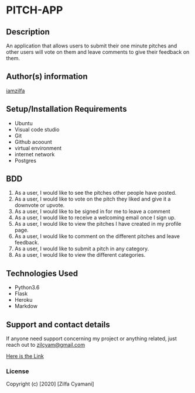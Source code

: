 # PITCH-APP

## Description
   An application that allows users to submit their one minute pitches and other users will vote on them and leave comments to give their feedback on them.

## Author(s) information
[iamzilfa](https://github.com/iamzilfa)

## Setup/Installation Requirements
* Ubuntu
* Visual code studio
* Git
* Github acoount
* virtual environment
* internet network
* Postgres



## BDD

1. As a user, I would like to see the pitches other people have posted.
2. As a user, I would like to vote on the pitch they liked and give it a downvote or upvote.
3. As a user, I would like to be signed in for me to leave a comment
4. As a user, I would like to receive a welcoming email once I sign up.
5. As a user, I would like to view the pitches I have created in my profile page.
6. As a user, I would like to comment on the different pitches and leave feedback.
7. As a user, I would like to submit a pitch in any category.
8. As a user, I would like to view the different categories.

## Technologies Used
* Python3.6
* Flask
* Heroku
* Markdow


## Support and contact details
If anyone need support concerning my project or anything related, just reach out to zilcyam@gmail.com
 
[Here is the Link]( https://zilpitchapp.herokuapp.com/ "Pitch-App")

### License

Copyright (c) [2020] [Zilfa Cyamani]
